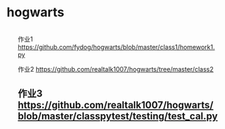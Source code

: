 # hogwarts
  <div class="panel-body" style="height: 400px; overflow:scroll">
            <div style="border: 1px  #000000; width: 90%; margin: 0 auto;">
                <span>
                
作业1 https://github.com/fydog/hogwarts/blob/master/class1/homework1.py

作业2 https://github.com/realtalk1007/hogwarts/tree/master/class2

作业3 https://github.com/realtalk1007/hogwarts/blob/master/classpytest/testing/test_cal.py
            </span>
            </div>
        </div>
-------